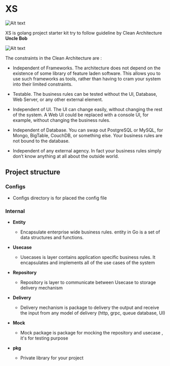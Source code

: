 # XS

![Alt text](xs.png?raw=true "Clean Architecture")

XS is golang project starter kit try to follow guideline by Clean Architecture **Uncle Bob**

![Alt text](clean.jpeg?raw=true "Clean Architecture")

The constraints in the Clean Architecture are :
- Independent of Frameworks. The architecture does not depend on the existence of some library of feature laden software. This allows you to use such frameworks as tools, rather than having to cram your system into their limited constraints.
    
- Testable. The business rules can be tested without the UI, Database, Web Server, or any other external element.
    
- Independent of UI. The UI can change easily, without changing the rest of the system. A Web UI could be replaced with a console UI, for example, without changing the business rules.
    
- Independent of Database. You can swap out PostgreSQL or MySQL, for Mongo, BigTable, CouchDB, or something else. Your business rules are not bound to the database.
    
- Independent of any external agency. In fact your business rules simply don’t know anything at all about the outside world.

## Project structure

### Configs
- Configs directory is for placed the config file

### Internal
- **Entity**
    - Encapsulate enterprise wide business rules. entity in Go is a set of data structures and functions.

- **Usecase**
    - Usecases is layer contains application specific business rules. It encapsulates and implements all of the use cases of the system 

- **Repository**
    - Repository is layer to communicate between Usecase to storage delivery mechanism

- **Delivery**
    - Delivery mechanism is package to delivery the output and receive the input from any model of delivery (http, grpc, queue database, UI)

- **Mock** 
    - Mock package is package for mocking the repository and usecase , it's for testing purpose
    
- **pkg**
    - Private library for your project

